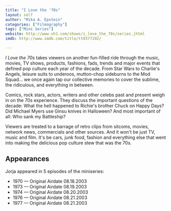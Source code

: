 ```yaml
---
title: "I Love the '70s"
layout: self
author: "Mika A. Epstein"
categories: ["Filmography"]
tags: ["Mini Series"]
website: http://www.vh1.com/shows/i_love_the_70s/series.jhtml
imdb: http://www.imdb.com/title/tt0377192/

---
```


_I Love the 70s_ takes viewers on another fun-filled ride through the music, movies, TV shows, products, fashions, fads, trends and major events that defined pop culture each year of the decade. From Star Wars to Charlie's Angels, leisure suits to underoos, mutton-chop sideburns to the Mod Squad... we once again tap our collective memories to cover the sublime, the ridiculous, and everything in between.

Comics, rock stars, actors, writers and other celebs past and present weigh in on the 70s experience. They discuss the important questions of the decade: What the hell happened to Richie's brother Chuck on Happy Days? Did Michael Myers use Ginsu knives in Halloween? And most important of all: Who sank my Battleship?

Viewers are treated to a barrage of retro clips from sitcoms, movies, network news, commercials and other sources. And it won't be just TV, music and film. It's be cars, junk food, fashion and everything else that went into making the delicious pop culture stew that was the 70s.

## Appearances
Jorja appeared in 5 episodes of the miniseries:

* 1970 — Original Airdate 08.18.2003
* 1973 — Original Airdate 08.19.2003
* 1974 — Original Airdate 08.20.2003
* 1976 — Original Airdate 08.21.2003
* 1977 — Original Airdate 08.21.2003
